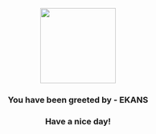 <p align="center">
            <img src="https://raw.githubusercontent.com/PokeAPI/sprites/master/sprites/pokemon/23.png" width="150" height="150">
          </p>
          <h3 align="center">You have been greeted by - <b>EKANS</b></h3>
          <h3 align="center">Have a nice day!</h3>
